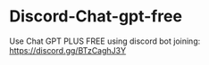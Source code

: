 # Discord-Chat-gpt-free
Use Chat GPT PLUS FREE using discord bot joining: https://discord.gg/BTzCaghJ3Y







                                                                                                                         